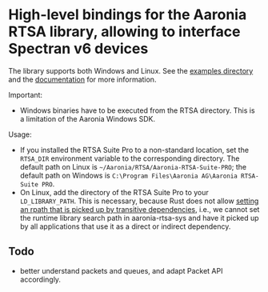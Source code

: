 # High-level bindings for the Aaronia RTSA library, allowing to interface Spectran v6 devices

The library supports both Windows and Linux. See the [examples directory](https://github.com/FutureSDR/aaronia-rtsa/tree/main/examples) and the [documentation](https://www.fleark.de/doc/aaronia_rtsa/) for more information.

Important:
- Windows binaries have to be executed from the RTSA directory. This is a limitation of the Aaronia Windows SDK.

Usage:
- If you installed the RTSA Suite Pro to a non-standard location, set the `RTSA_DIR` environment variable to the corresponding directory. The default path on Linux is `~/Aaronia/RTSA/Aaronia-RTSA-Suite-PRO`; the default path on Windows is `C:\Program Files\Aaronia AG\Aaronia RTSA-Suite PRO`.
- On Linux, add the directory of the RTSA Suite Pro to your `LD_LIBRARY_PATH`. This is necessary, because Rust does not allow [setting an rpath that is picked up by transitive dependencies](https://github.com/rust-lang/cargo/issues/5077), i.e., we cannot set the runtime library search path in aaronia-rtsa-sys and have it picked up by all applications that use it as a direct or indirect dependency.

## Todo
- better understand packets and queues, and adapt Packet API accordingly.

